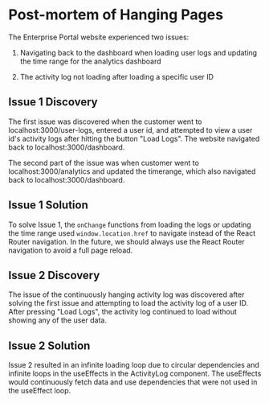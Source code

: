 # Post-mortem of Hanging Pages

The Enterprise Portal website experienced two issues:

1. Navigating back to the dashboard when loading user logs and updating the time range for the analytics dashboard

2. The activity log not loading after loading a specific user ID

## Issue 1 Discovery

The first issue was discovered when the customer went to localhost:3000/user-logs, entered a user id, and attempted to view a user id's activity logs after hitting the button "Load Logs". The website navigated back to localhost:3000/dashboard.

The second part of the issue was when customer went to localhost:3000/analytics and updated the timerange, which also navigated back to localhost:3000/dashboard.

## Issue 1 Solution

To solve Issue 1, the `onChange` functions from loading the logs or updating the time range used `window.location.href` to navigate instead of the React Router navigation. In the future, we should always use the React Router navigation to avoid a full page reload.

## Issue 2 Discovery

The issue of the continuously hanging activity log was discovered after solving the first issue and attempting to load the activity log of a user ID. After pressing "Load Logs", the activity log continued to load without showing any of the user data.

## Issue 2 Solution

Issue 2 resulted in an infinite loading loop due to circular dependencies and infinite loops in the useEffects in the ActivityLog component. The useEffects would continuously fetch data and use dependencies that were not used in the useEffect loop. 

